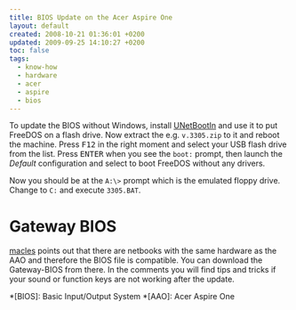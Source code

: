 ```yaml
---
title: BIOS Update on the Acer Aspire One
layout: default
created: 2008-10-21 01:36:01 +0200
updated: 2009-09-25 14:10:27 +0200
toc: false
tags:
  - know-how
  - hardware
  - acer
  - aspire
  - bios
---
```

To update the BIOS without Windows, install [UNetBootIn](http://unetbootin.sf.net/) and use it to put FreeDOS on a
flash drive. Now extract the e.g. `v.3305.zip` to it and reboot the machine. Press <kbd>F12</kbd> in the right
moment and select your USB flash drive from the list. Press <kbd>ENTER</kbd> when you see the `boot:` prompt, then
launch the *Default* configuration and select to boot FreeDOS without any drivers.

Now you should be at the `A:\>` prompt which is the emulated floppy drive. Change to `C:` and execute `3305.BAT`.


Gateway BIOS
============

[macles](http://macles.blogspot.com/2009/03/brightness-table.html) points out that there are netbooks with the same
hardware as the AAO and therefore the BIOS file is compatible. You can download the Gateway-BIOS from there. In the
comments you will find tips and tricks if your sound or function keys are not working after the update.

*[BIOS]: Basic Input/Output System
*[AAO]: Acer Aspire One
